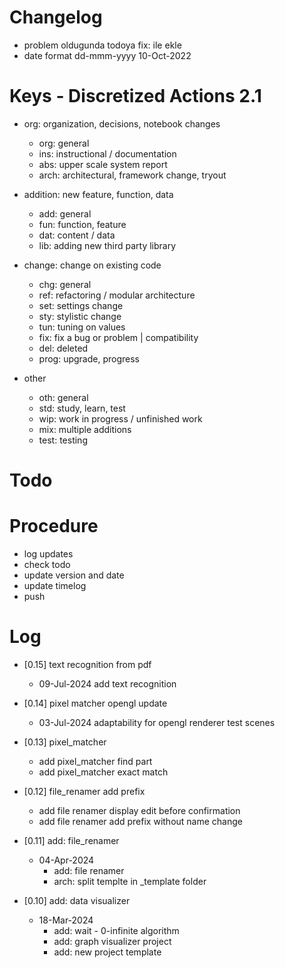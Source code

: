 # Changelog
- problem oldugunda todoya fix: ile ekle
- date format dd-mmm-yyyy 10-Oct-2022

# Keys - Discretized Actions 2.1
- org: organization, decisions, notebook changes
    - org: general
    - ins: instructional / documentation
    - abs: upper scale system report
    - arch: architectural, framework change, tryout

- addition: new feature, function, data
    - add: general
    - fun: function, feature
    - dat: content / data
    - lib: adding new third party library

- change: change on existing code
    - chg: general
    - ref: refactoring / modular architecture
    - set: settings change
    - sty: stylistic change
    - tun: tuning on values
    - fix: fix a bug or problem | compatibility
    - del: deleted
    - prog: upgrade, progress

- other
    - oth: general
    - std: study, learn, test
    - wip: work in progress / unfinished work
    - mix: multiple additions
    - test: testing

# Todo

# Procedure
- log updates
- check todo
- update version and date
- update timelog
- push

# Log 
- [0.15] text recognition from pdf
    - 09-Jul-2024 add text recognition

- [0.14] pixel matcher opengl update
    - 03-Jul-2024 adaptability for opengl renderer test scenes

- [0.13] pixel_matcher
    - add pixel_matcher find part 
    - add pixel_matcher exact match

- [0.12] file_renamer add prefix
    - add file renamer display edit before confirmation
    - add file renamer add prefix without name change

- [0.11] add: file_renamer
    - 04-Apr-2024 
        - add: file renamer
        - arch: split templte in _template folder

- [0.10] add: data visualizer
    - 18-Mar-2024
        - add: wait - 0-infinite algorithm
        - add: graph visualizer project
        - add: new project template